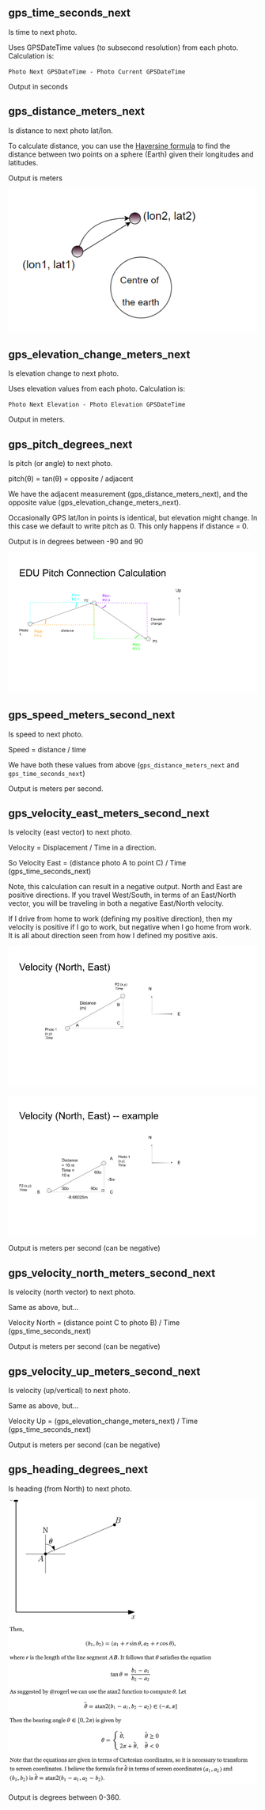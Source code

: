 ## gps_time_seconds_next

Is time to next photo.

Uses GPSDateTime values (to subsecond resolution) from each photo. Calculation is:

`Photo Next GPSDateTime - Photo Current GPSDateTime`

Output in seconds

## gps_distance_meters_next

Is distance to next photo lat/lon.

To calculate distance, you can use the [Haversine formula](https://en.wikipedia.org/wiki/Haversine_formula) to find the distance between two points on a sphere (Earth) given their longitudes and latitudes.

Output is meters

![](/docs/distance.png)

## gps_elevation_change_meters_next

Is elevation change to next photo.

Uses elevation values from each photo. Calculation is:

`Photo Next Elevation - Photo Elevation GPSDateTime`

Output in meters.

## gps_pitch_degrees_next

Is pitch (or angle) to next photo.

pitch(θ) = tan(θ) = opposite / adjacent

We have the adjacent measurement (gps_distance_meters_next), and the opposite value (gps_elevation_change_meters_next).

Occasionally GPS lat/lon in points is identical, but elevation might change. In this case we default to write pitch as 0. This only happens if distance = 0.

Output is in degrees between -90 and 90

![](/docs/pitch.png)

## gps_speed_meters_second_next

Is speed to next photo. 

Speed = distance / time

We have both these values from above (`gps_distance_meters_next` and `gps_time_seconds_next`)

Output is meters per second.

## gps_velocity_east_meters_second_next

Is velocity (east vector) to next photo.

Velocity = Displacement / Time in a direction.

So Velocity East = (distance photo A to point C) / Time (gps_time_seconds_next)

Note, this calculation can result in a negative output. North and East are positive directions. If you travel West/South, in terms of an East/North vector, you will be traveling in both a negative East/North velocity.

If I drive from home to work (defining my positive direction), then my velocity is positive if I go to work, but negative when I go home from work. It is all about direction seen from how I defined my positive axis.

![](/docs/velocity-east-north.jpeg)

![](/docs/velocity-east-north-negative-example.jpeg)

Output is meters per second (can be negative)

## gps_velocity_north_meters_second_next

Is velocity (north vector) to next photo.

Same as above, but...

Velocity North = (distance point C to photo B) / Time (gps_time_seconds_next)

Output is meters per second (can be negative)

## gps_velocity_up_meters_second_next

Is velocity (up/vertical) to next photo.

Same as above, but...

Velocity Up = (gps_elevation_change_meters_next) / Time (gps_time_seconds_next)

Output is meters per second (can be negative)

## gps_heading_degrees_next

Is heading (from North) to next photo.

![](/docs/heading.png)

Output is degrees between 0-360.